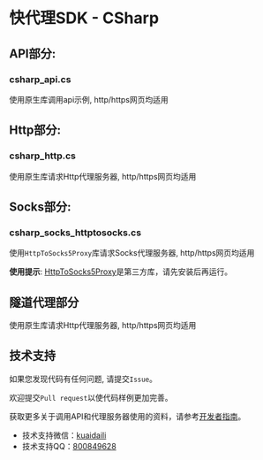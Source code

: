 # 快代理SDK - CSharp

## API部分:

### csharp_api.cs
使用原生库调用api示例, http/https网页均适用

## Http部分:

### csharp_http.cs
使用原生库请求Http代理服务器, http/https网页均适用

## Socks部分:

### csharp_socks_httptosocks.cs
使用`HttpToSocks5Proxy`库请求Socks代理服务器, http/https网页均适用

**使用提示**: [HttpToSocks5Proxy](https://github.com/MihaZupan/HttpToSocks5Proxy)是第三方库，请先安装后再运行。

## 隧道代理部分
使用原生库请求Http代理服务器, http/https网页均适用



## 技术支持

如果您发现代码有任何问题, 请提交`Issue`。

欢迎提交`Pull request`以使代码样例更加完善。

获取更多关于调用API和代理服务器使用的资料，请参考[开发者指南](https://help.kuaidaili.com/dev/api/)。

* 技术支持微信：<a href="https://img.kuaidaili.com/img/service_wx.jpg">kuaidaili</a>
* 技术支持QQ：<a href="http://q.url.cn/CDksXo?_type=wpa&qidian=true">800849628</a>

